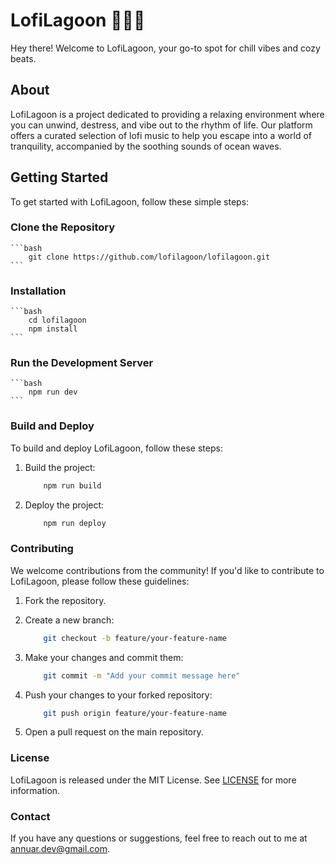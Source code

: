 # LofiLagoon 🌊🎶✨

Hey there! Welcome to LofiLagoon, your go-to spot for chill vibes and cozy beats. 

## About
LofiLagoon is a project dedicated to providing a relaxing environment where you can unwind, destress, and vibe out to the rhythm of life. Our platform offers a curated selection of lofi music to help you escape into a world of tranquility, accompanied by the soothing sounds of ocean waves.

## Getting Started
To get started with LofiLagoon, follow these simple steps:

### Clone the Repository
    ```bash
        git clone https://github.com/lofilagoon/lofilagoon.git
    ```
### Installation

    ```bash
        cd lofilagoon
        npm install
    ```
### Run the Development Server
    ```bash
        npm run dev
    ```
### Build and Deploy
To build and deploy LofiLagoon, follow these steps:

1. Build the project:
    ```bash
        npm run build
    ```

2. Deploy the project:
    ```bash
        npm run deploy
    ```

### Contributing
We welcome contributions from the community! If you'd like to contribute to LofiLagoon, please follow these guidelines:

1. Fork the repository.

2. Create a new branch:
    ```bash
        git checkout -b feature/your-feature-name
    ```

3. Make your changes and commit them:
    ```bash
        git commit -m "Add your commit message here"
    ```

4. Push your changes to your forked repository:
    ```bash
        git push origin feature/your-feature-name
    ```

5. Open a pull request on the main repository.

### License
LofiLagoon is released under the MIT License. See [LICENSE](./LICENSE) for more information.

### Contact
If you have any questions or suggestions, feel free to reach out to me at [annuar.dev@gmail.com](annuar.dev@gmail.com).
    

